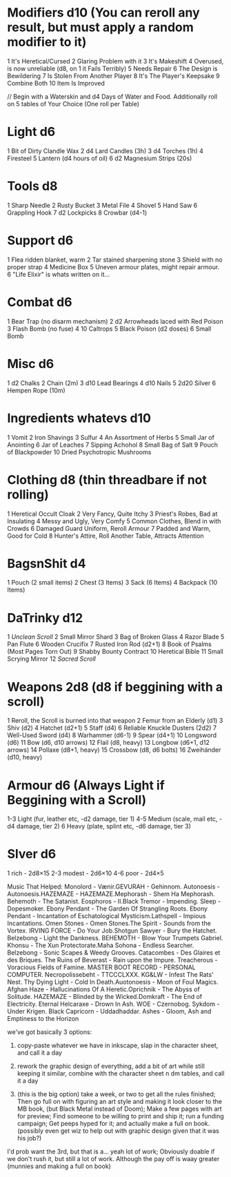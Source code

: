 # Modifiers d10 (You can reroll any result, but must apply a random modifier to it)
1 It's Heretical/Cursed
2 Glaring Problem with it
3 It's Makeshift
4 Overused, is now unreliable (d8, on 1 it Fails Terribly)
5 Needs Repair
6 The Design is Bewildering
7 Is Stolen From Another Player
8 It's The Player's Keepsake
9 Combine Both
10 Item Is Improved

// Begin with a Waterskin and d4 Days of Water and Food. Additionally roll on 5 tables of Your Choice (One roll per Table)

# Light d6
1 Bit of Dirty Clandle Wax 
2 d4 Lard Candles (3h)
3 d4 Torches (1h)
4 Firesteel
5 Lantern (d4 hours of oil)
6 d2 Magnesium Strips (20s)

# Tools d8
1 Sharp Needle
2 Rusty Bucket 
3 Metal File
4 Shovel
5 Hand Saw
6 Grappling Hook
7 d2 Lockpicks
8 Crowbar (d4-1)

# Support d6
1 Flea ridden blanket, warm
2 Tar stained sharpening stone
3 Shield with no proper strap
4 Medicine Box
5 Uneven armour plates, might repair armour.
6 "Life Elixir" is whats written on it...

# Combat d6
1 Bear Trap (no disarm mechanism)
2 d2 Arrowheads laced with Red Poison
3 Flash Bomb (no fuse)
4 10 Caltrops
5 Black Poison (d2 doses)
6 Small Bomb

# Misc d6
1 d2 Chalks
2 Chain (2m)
3 d10 Lead Bearings
4 d10 Nails
5 2d20 Silver
6 Hempen Rope (10m)
 
# Ingredients whatevs d10
1 Vomit
2 Iron Shavings
3 Sulfur
4 An Assortment of Herbs
5 Small Jar of Anointing
6 Jar of Leaches
7 Sipping Achohol
8 Small Bag of Salt
9 Pouch of Blackpowder
10 Dried Psychotropic Mushrooms 

# Clothing d8 (thin threadbare if not rolling)
1 Heretical Occult Cloak
2 Very Fancy, Quite Itchy
3 Priest's Robes, Bad at Insulating
4 Messy and Ugly, Very Comfy
5 Common Clothes, Blend in with Crowds
6 Damaged Guard Uniform, Reroll Armour
7 Padded and Warm, Good for Cold
8 Hunter's Attire, Roll Another Table, Attracts Attention

# BagsnShit d4
1 Pouch (2 small items)
2 Chest (3 Items)
3 Sack (6 Items)
4 Backpack (10 Items)

# DaTrinky d12
1 *Unclean Scroll*
2 Small Mirror Shard
3 Bag of Broken Glass
4 Razor Blade
5 Pan Flute
6 Wooden Crucifix
7 Rusted Iron Rod (d2+1)
8 Book of Psalms (Most Pages Torn Out)
9 Shabby Bounty Contract
10 Heretical Bible
11 Small Scrying Mirror
12 *Sacred Scroll*

# Weapons 2d8 (d8 if beggining with a scroll)
1 Reroll, the Scroll is burned into that weapon
2 Femur from an Elderly (d1)
3 Shiv (d2)
4 Hatchet (d2+1)
5 Staff (d4)
6 Reliable Knuckle Dusters (2d2)
7 Well-Used Sword (d4)
8 Warhammer (d6-1)
9 Spear (d4+1)
10 Longsword (d6)
11 Bow (d6, d10 arrows)
12 Flail (d8, heavy)
13 Longbow (d6+1,  d12 arrows)
14 Pollaxe (d8+1, heavy)
15 Crossbow (d8, d6 bolts)
16 Zweihänder (d10, heavy)

# Armour d6 (Always Light if Beggining with a Scroll)
1-3 Light (fur, leather etc, -d2 damage, tier 1) 
4-5 Medium (scale, mail etc, -d4 damage, tier 2) 
6 Heavy (plate, splint etc, -d6 damage, tier 3) 

# Slver d6
1     rich - 2d8×15
2-3   modest - 2d6×10
4-6   poor  - 2d4×5

Music That Helped: Monolord - Vænir.GEVURAH - Gehinnom. Autonoesis - Autonoesis.HAZEMAZE - HAZEMAZE.Mephorash - Shem Ha Mephorash. Behemoth - The Satanist. Eosphoros - II.Black Tremor - Impending. Sleep - Dopesmoker. Ebony Pendant - The Garden Of Strangling Roots. Ebony Pendant - Incantation of Eschatological Mysticism.Lathspell - Impious Incantations. Omen Stones - Omen Stones.The Spirit - Sounds from the Vortex. IRVING FORCE - Do Your Job.Shotgun Sawyer - Bury the Hatchet. Belzebong - Light the Dankness. BEHEMOTH - Blow Your Trumpets Gabriel. Khonsu - The Xun Protectorate.Maha Sohona - Endless Searcher. Belzebong - Sonic Scapes & Weedy Grooves. Catacombes - Des Glaires et des Briques. The Ruins of Beverast - Rain upon the Impure. Treacherous - Voracious Fields of Famine. MASTER BOOT RECORD - PERSONAL COMPUTER. Necropolissebeht - TTCCCLXXX. KG&LW - Infest The Rats’ Nest. Thy Dying Light - Cold In Death.Auotonoesis - Moon of Foul Magics.  Afghan Haze - Hallucinations Of A Heretic.Oprichnik - The Abyss of Solitude. HAZEMAZE - Blinded by the Wicked.Domkraft - The End of Electricity. Eternal Helcaraxe - Drown In Ash. WOE - Czernobog. Sykdom - Under Krigen. Black Capricorn - Uddadhaddar. Ashes - Gloom, Ash and Emptiness to the Horizon






we've got basically 3 options:

1. copy-paste whatever we have in inkscape, slap in the character sheet, and call it a day

2. rework the graphic design of everything, add a bit of art while still keeping it similar, combine with the character sheet n dm tables, and call it a day

3. (this is the big option) take a week, or two to get all the rules finished; Then go full on with figuring an art style and making it look closer to the MB book, (but Black Metal instead of Doom); Make a few pages with art for preview; Find someone to be willing to print and ship it; run a funding campaign; Get peeps hyped for it; and actually make a full on book. (possibly even get wiz to help out with graphic design given that it was his job?)

I'd prob want the 3rd, but that is a... yeah lot of work; Obviously doable if we don't rush it, but still a lot of work. Although the pay off is waay greater (munnies and making a full on book)